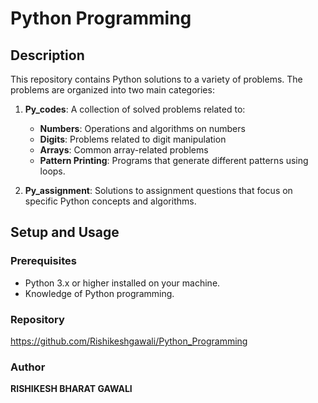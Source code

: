 # Python Programming

## Description
This repository contains Python solutions to a variety of problems. The problems are organized into two main categories:

1. **Py_codes**: A collection of solved problems related to:
   - **Numbers**: Operations and algorithms on numbers
   - **Digits**: Problems related to digit manipulation
   - **Arrays**: Common array-related problems
   - **Pattern Printing**: Programs that generate different patterns using loops.

2. **Py_assignment**: Solutions to assignment questions that focus on specific Python concepts and algorithms.

## Setup and Usage

### Prerequisites
- Python 3.x or higher installed on your machine.
- Knowledge of Python programming.

### Repository
https://github.com/Rishikeshgawali/Python_Programming

### Author
**RISHIKESH BHARAT GAWALI**
